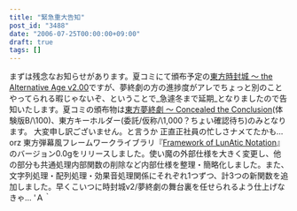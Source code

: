 ```yaml
---
title: "緊急重大告知"
post_id: "3488"
date: "2006-07-25T00:00:00+09:00"
draft: true
tags: []
---
```



まずは残念なお知らせがあります。夏コミにて頒布予定の[東方時封城 ～ the Alternative Age v2.00](https://danmaq.com/!/thA/)ですが、夢終劇の方の進捗度がアレでちょっと別のことやってられる暇じゃないぞ、ということで_急遽冬まで延期_となりましたので告知いたします。夏コミの頒布物は[東方夢終劇 ～ Concealed the Conclusion](https://danmaq.com/!/thC/)(体験版B/\100)、東方キーホルダー(委託/仮称/\1,000？ちょい確認待ち)のみとなります。 大変申し訳ございません。と言うか 正直正社員の忙しさナメてたかも…orz 東方弾幕風フレームワークライブラリ『[Framework of LunAtic Notation](https://danmaq.com/tag/flan)』のバージョン0.0gをリリースしました。使い魔の外部仕様を大きく変更し、他の部分も共通処理内部関数の削除など内部仕様を整理・簡略化しました。また、文字列処理・配列処理・効果音処理関係にそれぞれ1つずつ、計3つの新関数を追加しました。早くこいつに時封城v2/夢終劇の舞台裏を任せられるよう仕上げなきゃ… 'Ａ｀
